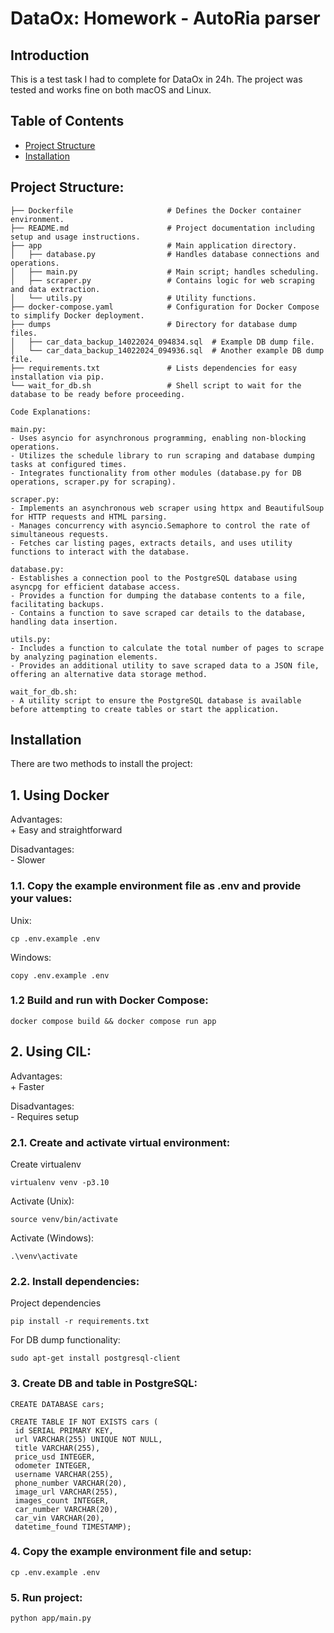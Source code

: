 
# DataOx: Homework - AutoRia parser

## Introduction

This is a test task I had to complete for DataOx in 24h. The project was tested and works fine on both macOS and Linux.

## Table of Contents

- [Project Structure](#project-structure)
- [Installation](#installation)

## Project Structure:
```
├── Dockerfile                     # Defines the Docker container environment.
├── README.md                      # Project documentation including setup and usage instructions.
├── app                            # Main application directory.
│   ├── database.py                # Handles database connections and operations.
│   ├── main.py                    # Main script; handles scheduling.
│   ├── scraper.py                 # Contains logic for web scraping and data extraction.
│   └── utils.py                   # Utility functions.
├── docker-compose.yaml            # Configuration for Docker Compose to simplify Docker deployment.
├── dumps                          # Directory for database dump files.
│   ├── car_data_backup_14022024_094834.sql  # Example DB dump file.
│   └── car_data_backup_14022024_094936.sql  # Another example DB dump file.
├── requirements.txt               # Lists dependencies for easy installation via pip.
└── wait_for_db.sh                 # Shell script to wait for the database to be ready before proceeding.

Code Explanations:

main.py:
- Uses asyncio for asynchronous programming, enabling non-blocking operations.
- Utilizes the schedule library to run scraping and database dumping tasks at configured times.
- Integrates functionality from other modules (database.py for DB operations, scraper.py for scraping).

scraper.py:
- Implements an asynchronous web scraper using httpx and BeautifulSoup for HTTP requests and HTML parsing.
- Manages concurrency with asyncio.Semaphore to control the rate of simultaneous requests.
- Fetches car listing pages, extracts details, and uses utility functions to interact with the database.

database.py:
- Establishes a connection pool to the PostgreSQL database using asyncpg for efficient database access.
- Provides a function for dumping the database contents to a file, facilitating backups.
- Contains a function to save scraped car details to the database, handling data insertion.

utils.py:
- Includes a function to calculate the total number of pages to scrape by analyzing pagination elements.
- Provides an additional utility to save scraped data to a JSON file, offering an alternative data storage method.

wait_for_db.sh:
- A utility script to ensure the PostgreSQL database is available before attempting to create tables or start the application.
```

## Installation

There are two methods to install the project:
## 1. Using Docker
Advantages:\
\+ Easy and straightforward

Disadvantages: \
\- Slower

### 1.1. Copy the example environment file as .env and provide your values:
Unix:
```
cp .env.example .env
```
Windows:
```
copy .env.example .env
```
### 1.2 Build and run with Docker Compose:
```
docker compose build && docker compose run app
```

## 2. Using CIL:

Advantages:\
\+ Faster

Disadvantages: \
\- Requires setup

### 2.1. Create and activate virtual environment:
Create virtualenv
   ```
   virtualenv venv -p3.10
   ```
Activate (Unix):
```
source venv/bin/activate
```
Activate (Windows):
```
.\venv\activate
```
### 2.2. Install dependencies:
Project dependencies
```
pip install -r requirements.txt
```
For DB dump functionality:
```
sudo apt-get install postgresql-client
```

### 3. Create DB and table in PostgreSQL:
   ```
   CREATE DATABASE cars;
   ```
   ```
   CREATE TABLE IF NOT EXISTS cars (
    id SERIAL PRIMARY KEY,
    url VARCHAR(255) UNIQUE NOT NULL,
    title VARCHAR(255),
    price_usd INTEGER,
    odometer INTEGER,
    username VARCHAR(255),
    phone_number VARCHAR(20),
    image_url VARCHAR(255),
    images_count INTEGER,
    car_number VARCHAR(20),
    car_vin VARCHAR(20),
    datetime_found TIMESTAMP);
   ```

### 4. Copy the example environment file and setup:
```
cp .env.example .env
```

### 5. Run project:
```
python app/main.py
```
